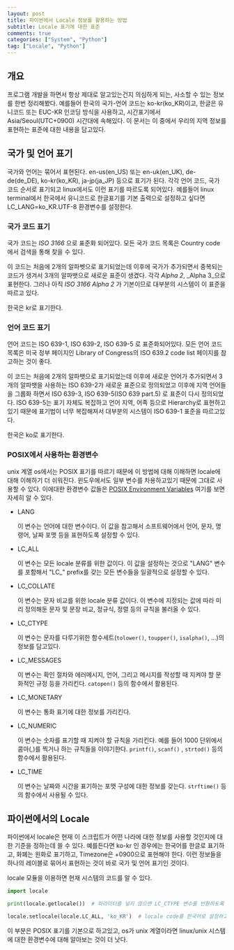 ```yaml
---
layout: post
title: 파이썬에서 Locale 정보를 활용하는 방법
subtitle: Locale 표기에 대한 표준
comments: true
categories: ["System", "Python"]
tag: ["Locale", "Python"]
---
```


## 개요

프로그램 개발을 하면서 항상 제대로 알고있는건지 의심하게 되는, 사소할 수 있는 정보를 한번 정리해봤다. 예를들어 한국의 국가-언어 코드는 ko-kr(ko_KR)이고, 한글은 유니코드 또는 EUC-KR 인코딩 방식을 사용하고, 시간표기에서 Asia/Seoul(UTC+0900) 시간대에 속해있다. 이 문서는 이 중에서 우리의 지역 정보를 표현하는 표준에 대한 내용을 담고있다.

## 국가 및 언어 표기

국가와 언어는 묶어서 표현된다. en-us(en_US) 또는 en-uk(en_UK), de-de(de_DE), ko-kr(ko_KR), ja-jp(ja_JP) 등으로 표기가 된다. 각각 언어 코드, 국가 코드 순서로 표기되고 linux에서도 이런 표기를 따르도록 되어있다. 예를들어 linux terminal에서 한국에서 유니코드로 한글표기를 기본 출력으로 설정하고 싶다면 LC_LANG=ko_KR.UTF-8 환경변수를 설정한다.

### 국가 코드 표기

국가 코드는 _ISO 3166_ 으로 표준화 되어있다. 모든 국가 코드 목록은 Country code 에서 검색을 통해 찾을 수 있다.

이 코드는 처음에 2개의 알파벳으로 표기되었는데 이후에 국가가 추가되면서 중복되는 코드가 생겨서 3개의 알파뱃으로 새로운 표준이 생겼다. 각각 _Alpha 2_, _Alpha 3_으로 표현한다. 그러나 아직 _ISO 3166 Alpha 2_ 가 기본이므로 대부분의 시스템이 이 표준을 따르고 있다.

한국은 kr로 표기한다.

### 언어 코드 표기

언어 코드는 ISO 639-1, ISO 639-2, ISO 639-5 로 표준화되어있다. 모든 언어 코드 목록은 미국 정부 페이지인 Library of Congress의 ISO 639.2 code list 페이지를 참고하는 것이 좋다.

이 코드는 처음에 2개의 알파뱃으로 표기되었는데 이후에 새로운 언어가 추가되면서 3개의 알파뱃을 사용하는 ISO 639-2가 새로운 표준으로 정의되었고 이후에 지역 언어들을 그룹화 하면서 ISO 639-3, ISO 639-5(ISO 639 part.5) 로 표준이 다시 정의되었다. ISO 639-5는 표기 자체도 복잡하고 언어 지역, 어족 등으로 Hierarchy로 표현하고있기 때문에 표기법이 너무 복잡해져서 대부분의 시스템이 ISO 639-1 표준을 따르고있다.

한국은 ko로 표기한다.

### POSIX에서 사용하는 환경변수

unix 계열 os에서는 POSIX 표기를 따르기 때문에 이 방법에 대해 이해하면 locale에 대해 이해하기 더 쉬워진다. 윈도우에서도 일부 변수를 차용하고있기 때문에 그대로 사용할 수 있다. 이에대한 환경변수 값들은 [POSIX Environment Variables](https://pubs.opengroup.org/onlinepubs/007908799/xbd/envvar.html) 여기를 보면 자세히 알 수 있다.

* LANG

    이 변수는 언어에 대한 변수이다. 이 값을 참고해서 소프트웨어에서 언어, 문자, 명령어, 날짜 포맷 등을 표현하도록 설정할 수 있다.

* LC_ALL

    이 변수는 모든 locale 분류를 위한 값이다. 이 값을 설정하는 것으로 "LANG" 변수를 포함해서 "LC_" prefix를 갖는 모든 변수들을 일괄적으로 설정할 수 있다.

* LC_COLLATE

    이 변수는 문자 비교를 위한 locale 분류 값이다. 이 변수에 지정되는 값에 따라 미리 정의해둔 문자 및 문장 비교, 정규식, 정렬 등의 규칙을 불러올 수 있다.

* LC_CTYPE

    이 변수는 문자를 다루기위한 함수세트(`tolower()`, `toupper()`, `isalpha()`, ...)의 정보를 담고있다.

* LC_MESSAGES

    이 변수는 확인 절차와 에러메시지, 언어, 그리고 메시지를 작성할 때 지켜야 할 문화적인 규정 등을 가리킨다. `catopen()` 등의 함수에서 활용된다.

* LC_MONETARY

    이 변수는 통화 표기에 대한 정보를 가리킨다.

* LC_NUMERIC

    이 변수는 숫자를 표기할 때 지켜야 할 규칙을 가리킨다. 예를 들어 1000 단위에서 콤마(,)를 찍거나 하는 규칙들을 이야기한다. `printf()`, `scanf()` , `strtod()` 등의 함수에서 활용된다.

* LC_TIME
  
    이 변수는 날짜와 시간을 표기하는 포맷 구성에 대한 정보를 갖는다. `strftime()` 등의 함수에서 사용될 수 있다.

## 파이썬에서의 Locale

파이썬에서 locale은 현재 이 스크립트가 어떤 나라에 대한 정보를 사용할 것인지에 대한 기준을 정하는데 쓸 수 있다. 예를든다면 ko-kr 인 경우에는 한국어를 한글로 표기하고, 화폐는 원화로 표기하고, Timezone은 +0900으로 표현해야 한다. 이런 정보들을 하나의 레이블로 묶어서 표현하는 것이 바로 국가 및 언어 표기인 것이다.

locale 모듈을 이용하면 현재 시스템의 코드를 알 수 있다.

``` python
import locale

print(locale.getlocale())  # 파라미터를 넣지 않으면 LC_CTYPE 변수를 반환하도록 되어있다.

locale.setlocale(locale.LC_ALL, 'ko_KR')  # locale code를 한국어로 설정하고싶을 경우에.
```

이 부분은 POSIX 표기를 기본으로 하고있고, os가 unix 계열이라면 linux/unix 시스템에 대한 환경변수에 대해 알아보는 것이 더 낫다.
